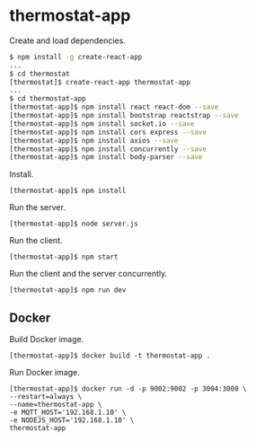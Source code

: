
# thermostat-app

Create and load dependencies.

```bash
$ npm install -g create-react-app
...
$ cd thermostat
[thermostat]$ create-react-app thermostat-app
...
$ cd thermostat-app
[thermostat-app]$ npm install react react-dom --save
[thermostat-app]$ npm install bootstrap reactstrap --save
[thermostat-app]$ npm install socket.io --save
[thermostat-app]$ npm install cors express --save
[thermostat-app]$ npm install axios --save
[thermostat-app]$ npm install concurrently --save 
[thermostat-app]$ npm install body-parser --save
```

Install.

```
[thermostat-app]$ npm install
```

Run the server.
```
[thermostat-app]$ node server.js
```

Run the client.
```
[thermostat-app]$ npm start
```

Run the client and the server concurrently.
```
[thermostat-app]$ npm run dev
```

## Docker

Build Docker image.
```
[thermostat-app]$ docker build -t thermostat-app .
```

Run Docker image.
```
[thermostat-app]$ docker run -d -p 9002:9002 -p 3004:3000 \
--restart=always \
--name=thermostat-app \
-e MQTT_HOST='192.168.1.10' \
-e NODEJS_HOST='192.168.1.10' \
thermostat-app
```
